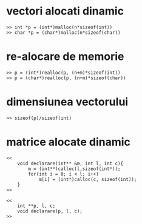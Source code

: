 # vectori alocati dinamic
    >> int *p = (int*)malloc(n*sizeof(int))
    >> char *p = (char*)malloc(n*sizeof(char))

# re-alocare de memorie
    >> p = (int*)realloc(p, (n+m)*sizeof(int))
    >> p = (char*)realloc(p, (n+m)*sizeof(char))

# dimensiunea vectorului
    >> sizeof(p)/sizeof(int)

# matrice alocate dinamic
    <<
        void declarare(int** &m, int l, int c){
            m = (int**)calloc(l,sizeof(int*));
            for(int i = 0; i < l; i++)
                m[i] = (int*)calloc(c, sizeof(int));
        }
    >>
    
    <<
        int **p, l, c;
        void declarare(p, l, c);
    >>

